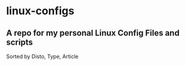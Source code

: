 # linux-configs

## A repo for my personal Linux Config Files and scripts

Sorted by Disto, Type, Article